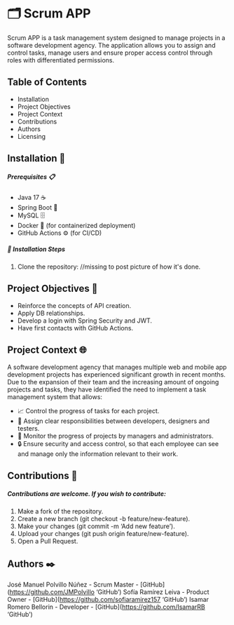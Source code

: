 # 🗂️ Scrum APP
Scrum APP is a task management system designed to manage projects in a software development agency. The application allows you to assign and control tasks, manage users and ensure proper access control through roles with differentiated permissions.

## Table of Contents
- Installation
- Project Objectives
- Project Context
- Contributions
- Authors
- Licensing

## Installation 🔧

##### Prerequisites 📋

- Java 17 ☕
- Spring Boot 🔧
- MySQL 🗄️
- Docker 🐳 (for containerized deployment)
- GitHub Actions ⚙️ (for CI/CD)

##### 🚀 Installation Steps
1. Clone the repository:
//missing to post picture of how it's done.

## Project Objectives 🎯

- Reinforce the concepts of API creation.
- Apply DB relationships.
- Develop a login with Spring Security and JWT.
- Have first contacts with GitHub Actions.

## Project Context 🌐

A software development agency that manages multiple web and mobile app development projects has experienced significant growth in recent months. Due to the expansion of their team and the increasing amount of ongoing projects and tasks, they have identified the need to implement a task management system that allows:

- 📈 Control the progress of tasks for each project.
- 👥 Assign clear responsibilities between developers, designers and testers.
- 👀 Monitor the progress of projects by managers and administrators.
- 🔒 Ensure security and access control, so that each employee can see and manage only the information relevant to their work.

## Contributions 🤝
##### Contributions are welcome. If you wish to contribute:

1. Make a fork of the repository.
2. Create a new branch (git checkout -b feature/new-feature).
3. Make your changes (git commit -m ‘Add new feature’).
4. Upload your changes (git push origin feature/new-feature).
5. Open a Pull Request.

## Authors ✒️

José Manuel Polvillo Núñez - Scrum Master - [GitHub](https://github.com/JMPolvillo ‘GitHub’)
Sofía Ramírez Leiva - Product Owner - [GitHub](https://github.com/sofiaramirez157 ‘GitHub’)
Isamar Romero Bellorin - Developer - [GitHub](https://github.com/IsamarRB ‘GitHub’)
